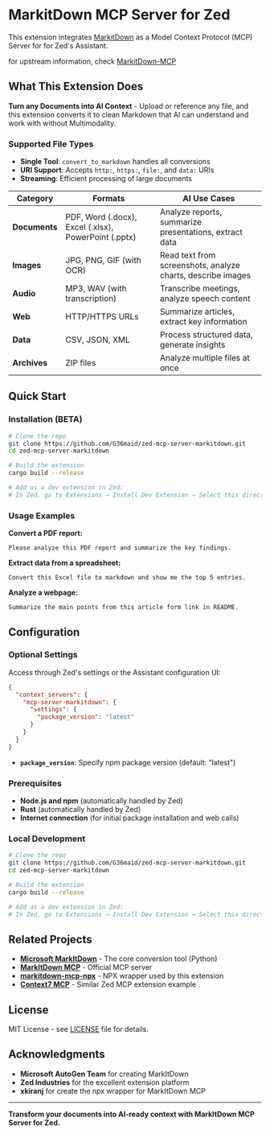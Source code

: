 # MarkitDown MCP Server for Zed

This extension integrates [MarkitDown](https://github.com/microsoft/markitdown) as a Model Context Protocol (MCP) Server for for Zed's Assistant.

for upstream information, check [MarkitDown-MCP](https://github.com/microsoft/markitdown/tree/main/packages/markitdown-mcp)

## What This Extension Does

**Turn any Documents into AI Context** - Upload or reference any file, and this extension converts it to clean Markdown that AI can understand and work with without Multimodality.

### Supported File Types

- **Single Tool**: `convert_to_markdown` handles all conversions
- **URI Support**: Accepts `http:`, `https:`, `file:`, and `data:` URIs
- **Streaming**: Efficient processing of large documents

| Category | Formats | AI Use Cases |
|----------|---------|-------------|
| **Documents** | PDF, Word (.docx), Excel (.xlsx), PowerPoint (.pptx) | Analyze reports, summarize presentations, extract data |
| **Images** | JPG, PNG, GIF (with OCR) | Read text from screenshots, analyze charts, describe images |
| **Audio** | MP3, WAV (with transcription) | Transcribe meetings, analyze speech content |
| **Web** | HTTP/HTTPS URLs | Summarize articles, extract key information |
| **Data** | CSV, JSON, XML | Process structured data, generate insights |
| **Archives** | ZIP files | Analyze multiple files at once |

## Quick Start

### Installation (BETA)

```bash
# Clone the repo
git clone https://github.com/G36maid/zed-mcp-server-markitdown.git
cd zed-mcp-server-markitdown

# Build the extension
cargo build --release

# Add as a dev extension in Zed:
# In Zed, go to Extensions → Install Dev Extension → Select this directory
```

### Usage Examples

**Convert a PDF report:**
```
Please analyze this PDF report and summarize the key findings.
```

**Extract data from a spreadsheet:**
```
Convert this Excel file to markdown and show me the top 5 entries.
```

**Analyze a webpage:**
```
Summarize the main points from this article form link in README.
```

##  Configuration

### Optional Settings

Access through Zed's settings or the Assistant configuration UI:

```json
{
  "context_servers": {
    "mcp-server-markitdown": {
      "settings": {
        "package_version": "latest"
      }
    }
  }
}
```

- **`package_version`**: Specify npm package version (default: "latest")

### Prerequisites

- **Node.js and npm** (automatically handled by Zed)
- **Rust** (automatically handled by Zed)
- **Internet connection** (for initial package installation and web calls)



### Local Development

```bash
# Clone the repo
git clone https://github.com/G36maid/zed-mcp-server-markitdown.git
cd zed-mcp-server-markitdown

# Build the extension
cargo build --release

# Add as a dev extension in Zed:
# In Zed, go to Extensions → Install Dev Extension → Select this directory
```

## Related Projects

- **[Microsoft MarkItDown](https://github.com/microsoft/markitdown)** - The core conversion tool (Python)
- **[MarkItDown MCP](https://github.com/microsoft/markitdown/tree/main/packages/markitdown-mcp)** - Official MCP server
- **[markitdown-mcp-npx](https://github.com/xkiranj/markitdown-mcp-npx)** - NPX wrapper used by this extension
- **[Context7 MCP](https://github.com/akbxr/zed-mcp-server-context7)** - Similar Zed MCP extension example


##  License

MIT License - see [LICENSE](LICENSE) file for details.

##  Acknowledgments

- **Microsoft AutoGen Team** for creating MarkItDown
- **Zed Industries** for the excellent extension platform
- **xkiranj** for create the npx wrapper for MarkItDown MCP

---

**Transform your documents into AI-ready context with MarkItDown MCP Server for Zed.**
